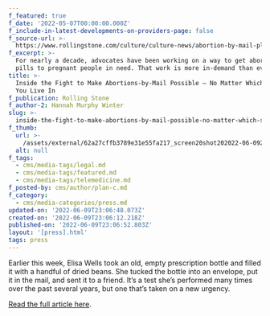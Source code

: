 ```yaml
---
f_featured: true
f_date: '2022-05-07T00:00:00.000Z'
f_include-in-latest-developments-on-providers-page: false
f_source-url: >-
  https://www.rollingstone.com/culture/culture-news/abortion-by-mail-plan-c-medical-supreme-court-1349175/
f_excerpt: >-
  For nearly a decade, advocates have been working on a way to get abortion
  pills to pregnant people in need. That work is more in-demand than ever.
title: >-
  Inside the Fight to Make Abortions-by-Mail Possible — No Matter Which State
  You Live In
f_publication: Rolling Stone
f_author-2: Hannah Murphy Winter
slug: >-
  inside-the-fight-to-make-abortions-by-mail-possible-no-matter-which-state-you-live-in
f_thumb:
  url: >-
    /assets/external/62a27cffb3789e31e55fa217_screen20shot202022-06-0920at204.06.35%20PM.png
  alt: null
f_tags:
  - cms/media-tags/legal.md
  - cms/media-tags/featured.md
  - cms/media-tags/telemedicine.md
f_posted-by: cms/author/plan-c.md
f_category:
  - cms/media-categories/press.md
updated-on: '2022-06-09T23:06:48.073Z'
created-on: '2022-06-09T23:06:12.218Z'
published-on: '2022-06-09T23:06:52.803Z'
layout: '[press].html'
tags: press
---
```


Earlier this week, Elisa Wells took an old, empty prescription bottle and filled it with a handful of dried beans. She tucked the bottle into an envelope, put it in the mail, and sent it to a friend. It’s a test she’s performed many times over the past several years, but one that’s taken on a new urgency.

[Read the full article here](https://www.rollingstone.com/culture/culture-news/abortion-by-mail-plan-c-medical-supreme-court-1349175/).
